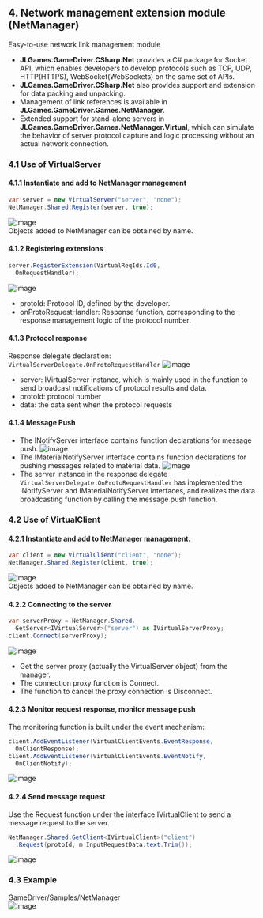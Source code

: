 ## 4. Network management extension module (NetManager)
Easy-to-use network link management module  
+ **JLGames.GameDriver.CSharp.Net** provides a C# package for Socket API, which enables developers to develop protocols such as TCP, UDP, HTTP(HTTPS), WebSocket(WebSockets) on the same set of APIs.
+ **JLGames.GameDriver.CSharp.Net** also provides support and extension for data packing and unpacking.
+ Management of link references is available in **JLGames.GameDriver.Games.NetManager**.
+ Extended support for stand-alone servers in **JLGames.GameDriver.Games.NetManager.Virtual**, which can simulate the behavior of server protocol capture and logic processing without an actual network connection.

### 4.1 Use of VirtualServer

#### 4.1.1 Instantiate and add to NetManager management
````C#
var server = new VirtualServer("server", "none");
NetManager.Shared.Register(server, true);
````
![image](assets/img/net_7.png)  
Objects added to NetManager can be obtained by name.  

#### 4.1.2 Registering extensions
````C#
server.RegisterExtension(VirtualReqIds.Id0, 
  OnRequestHandler);
````
![image](assets/img/net_8.png)  
+ protoId: Protocol ID, defined by the developer.
+ onProtoRequestHandler: Response function, corresponding to the response management logic of the protocol number.

#### 4.1.3 Protocol response
Response delegate declaration: `VirtualServerDelegate.OnProtoRequestHandler`
![image](assets/img/net_9.png)  
+ server: IVirtualServer instance, which is mainly used in the function to send broadcast notifications of protocol results and data.
+ protoId: protocol number
+ data: the data sent when the protocol requests

#### 4.1.4 Message Push
+ The INotifyServer interface contains function declarations for message push.
![image](assets/img/net_10.png)  
+ The IMaterialNotifyServer interface contains function declarations for pushing messages related to material data.
![image](assets/img/net_11.png)  
+ The server instance in the response delegate `VirtualServerDelegate.OnProtoRequestHandler` has implemented the INotifyServer and IMaterialNotifyServer interfaces, and realizes the data broadcasting function by calling the message push function.

### 4.2 Use of VirtualClient

#### 4.2.1 Instantiate and add to NetManager management.
````C#
var client = new VirtualClient("client", "none");
NetManager.Shared.Register(client, true);
````
![image](assets/img/net_7.png)  
Objects added to NetManager can be obtained by name.  

#### 4.2.2 Connecting to the server
````C#
var serverProxy = NetManager.Shared.
  GetServer<IVirtualServer>("server") as IVirtualServerProxy;
client.Connect(serverProxy);
````
![image](assets/img/net_12.png)  
+ Get the server proxy (actually the VirtualServer object) from the manager.
+ The connection proxy function is Connect.
+ The function to cancel the proxy connection is Disconnect.

#### 4.2.3 Monitor request response, monitor message push
The monitoring function is built under the event mechanism:  
````C#
client.AddEventListener(VirtualClientEvents.EventResponse,
  OnClientResponse);
client.AddEventListener(VirtualClientEvents.EventNotify,
  OnClientNotify);
````
![image](assets/img/net_13.png)  

#### 4.2.4 Send message request
Use the Request function under the interface IVirtualClient to send a message request to the server.  
````C#
NetManager.Shared.GetClient<IVirtualClient>("client")
  .Request(protoId, m_InputRequestData.text.Trim());
````
![image](assets/img/net_14.png)  

### 4.3 Example
GameDriver/Samples/NetManager  
![image](assets/img/net_6.png)  